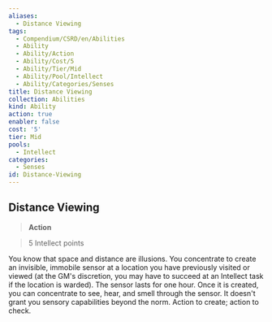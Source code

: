 ```yaml
---
aliases:
  - Distance Viewing
tags:
  - Compendium/CSRD/en/Abilities
  - Ability
  - Ability/Action
  - Ability/Cost/5
  - Ability/Tier/Mid
  - Ability/Pool/Intellect
  - Ability/Categories/Senses
title: Distance Viewing
collection: Abilities
kind: Ability
action: true
enabler: false
cost: '5'
tier: Mid
pools:
  - Intellect
categories:
  - Senses
id: Distance-Viewing
---
```

## Distance Viewing    
>**Action**    
>5 Intellect points  
    
You know that space and distance are illusions. You concentrate to create an invisible, immobile sensor at a location you have previously visited or viewed (at the GM's discretion, you may have to succeed at an Intellect task if the location is warded). The sensor lasts for one hour. Once it is created, you can concentrate to see, hear, and smell through the sensor. It doesn't grant you sensory capabilities beyond the norm. Action to create; action to check.
